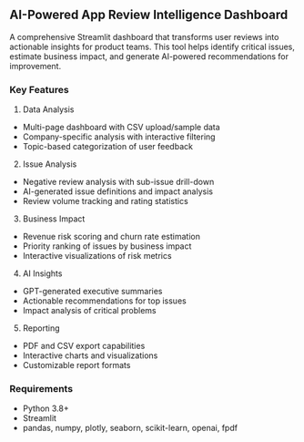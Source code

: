 ## AI-Powered App Review Intelligence Dashboard
A comprehensive Streamlit dashboard that transforms user reviews into actionable insights for product teams. This tool helps identify critical issues, estimate business impact, and generate AI-powered recommendations for improvement.


### Key Features
1. Data Analysis
- Multi-page dashboard with CSV upload/sample data
- Company-specific analysis with interactive filtering
- Topic-based categorization of user feedback

2. Issue Analysis
- Negative review analysis with sub-issue drill-down
- AI-generated issue definitions and impact analysis
- Review volume tracking and rating statistics

3. Business Impact
- Revenue risk scoring and churn rate estimation
- Priority ranking of issues by business impact
- Interactive visualizations of risk metrics

4. AI Insights
- GPT-generated executive summaries
- Actionable recommendations for top issues
- Impact analysis of critical problems

5. Reporting
- PDF and CSV export capabilities
- Interactive charts and visualizations
- Customizable report formats

### Requirements
- Python 3.8+
- Streamlit
- pandas, numpy, plotly, seaborn, scikit-learn, openai, fpdf
